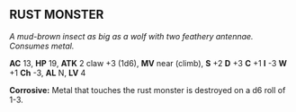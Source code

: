 ## RUST MONSTER

_A mud-brown insect as big as a wolf with two feathery antennae. Consumes metal._

**AC** 13, **HP** 19, **ATK** 2 claw +3 (1d6), **MV** near (climb), **S** +2 **D** +3 **C** +1 **I** -3 **W** +1 **Ch** -3, **AL** N, **LV** 4

**Corrosive:** Metal that touches the rust monster is destroyed on a d6 roll of 1-3.

